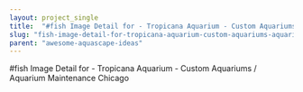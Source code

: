```yaml
---
layout: project_single
title:  "#fish Image Detail for - Tropicana Aquarium - Custom Aquariums / Aquarium Maintenance Chicago"
slug: "fish-image-detail-for-tropicana-aquarium-custom-aquariums-aquarium-maintenance-chicago"
parent: "awesome-aquascape-ideas"
---
```

#fish Image Detail for - Tropicana Aquarium - Custom Aquariums / Aquarium Maintenance Chicago